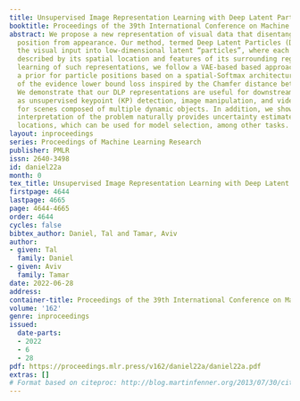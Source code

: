 ```yaml
---
title: Unsupervised Image Representation Learning with Deep Latent Particles
booktitle: Proceedings of the 39th International Conference on Machine Learning
abstract: We propose a new representation of visual data that disentangles object
  position from appearance. Our method, termed Deep Latent Particles (DLP), decomposes
  the visual input into low-dimensional latent “particles”, where each particle is
  described by its spatial location and features of its surrounding region. To drive
  learning of such representations, we follow a VAE-based based approach and introduce
  a prior for particle positions based on a spatial-Softmax architecture, and a modification
  of the evidence lower bound loss inspired by the Chamfer distance between particles.
  We demonstrate that our DLP representations are useful for downstream tasks such
  as unsupervised keypoint (KP) detection, image manipulation, and video prediction
  for scenes composed of multiple dynamic objects. In addition, we show that our probabilistic
  interpretation of the problem naturally provides uncertainty estimates for particle
  locations, which can be used for model selection, among other tasks.
layout: inproceedings
series: Proceedings of Machine Learning Research
publisher: PMLR
issn: 2640-3498
id: daniel22a
month: 0
tex_title: Unsupervised Image Representation Learning with Deep Latent Particles
firstpage: 4644
lastpage: 4665
page: 4644-4665
order: 4644
cycles: false
bibtex_author: Daniel, Tal and Tamar, Aviv
author:
- given: Tal
  family: Daniel
- given: Aviv
  family: Tamar
date: 2022-06-28
address:
container-title: Proceedings of the 39th International Conference on Machine Learning
volume: '162'
genre: inproceedings
issued:
  date-parts:
  - 2022
  - 6
  - 28
pdf: https://proceedings.mlr.press/v162/daniel22a/daniel22a.pdf
extras: []
# Format based on citeproc: http://blog.martinfenner.org/2013/07/30/citeproc-yaml-for-bibliographies/
---
```


